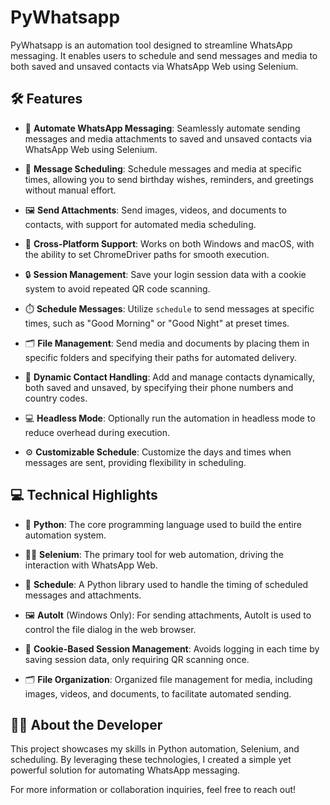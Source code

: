 # PyWhatsapp

PyWhatsapp is an automation tool designed to streamline WhatsApp messaging. It enables users to schedule and send messages and media to both saved and unsaved contacts via WhatsApp Web using Selenium.


## 🛠️ Features

- 🚀 **Automate WhatsApp Messaging**: Seamlessly automate sending messages and media attachments to saved and unsaved contacts via WhatsApp Web using Selenium.

- 📅 **Message Scheduling**: Schedule messages and media at specific times, allowing you to send birthday wishes, reminders, and greetings without manual effort.

- 🖼️ **Send Attachments**: Send images, videos, and documents to contacts, with support for automated media scheduling.

- 📱 **Cross-Platform Support**: Works on both Windows and macOS, with the ability to set ChromeDriver paths for smooth execution.

- 🔒 **Session Management**: Save your login session data with a cookie system to avoid repeated QR code scanning.

- ⏱️ **Schedule Messages**: Utilize `schedule` to send messages at specific times, such as "Good Morning" or "Good Night" at preset times.

- 🗂️ **File Management**: Send media and documents by placing them in specific folders and specifying their paths for automated delivery.

- 🔄 **Dynamic Contact Handling**: Add and manage contacts dynamically, both saved and unsaved, by specifying their phone numbers and country codes.

- 💻 **Headless Mode**: Optionally run the automation in headless mode to reduce overhead during execution.

- ⚙️ **Customizable Schedule**: Customize the days and times when messages are sent, providing flexibility in scheduling.

## 💻 Technical Highlights

- 🐍 **Python**: The core programming language used to build the entire automation system.
- 🧑‍💻 **Selenium**: The primary tool for web automation, driving the interaction with WhatsApp Web.

- 📅 **Schedule**: A Python library used to handle the timing of scheduled messages and attachments.

- 🖼️ **AutoIt** (Windows Only): For sending attachments, AutoIt is used to control the file dialog in the web browser.

- 🔑 **Cookie-Based Session Management**: Avoids logging in each time by saving session data, only requiring QR scanning once.

- 🗂️ **File Organization**: Organized file management for media, including images, videos, and documents, to facilitate automated sending.

## 👨‍💻 About the Developer

This project showcases my skills in Python automation, Selenium, and scheduling. By leveraging these technologies, I created a simple yet powerful solution for automating WhatsApp messaging.

For more information or collaboration inquiries, feel free to reach out!
